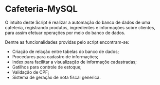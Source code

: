 # Cafeteria-MySQL
 O intuito deste Script é realizar a automação do banco de dados de uma cafeteria, registrando produtos, ingredientes e informações sobre clientes, para assim efetuar operações por meio do banco de dados.
 
 Dentre as funcionalidades providas pelo script encontram-se:
 - Criação de relação entre tabelas do banco de dados;
 - Procedures para cadastro de informações;
 - Index para facilitar a visualização de informaçõe cadastradas;
 - Gatilhos para controle de estoque;
 - Validação de CPF;
 - Sistema de geração de nota fiscal generica.
